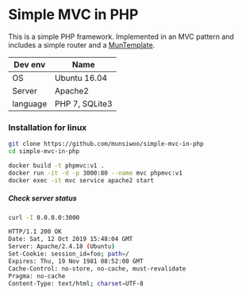 # Simple MVC in PHP

This is a simple PHP framework.
Implemented in an MVC pattern and includes a simple router and a [MunTemplate](https://github.com/munsiwoo/mun-template).

| Dev env         | Name          |
| ----------- | ------------- |
| OS          | Ubuntu 16.04  |
| Server | Apache2       |
| language | PHP 7, SQLite3 |

### Installation for linux

```bash
git clone https://github.com/munsiwoo/simple-mvc-in-php
cd simple-mvc-in-php

docker build -t phpmvc:v1 .
docker run -it -d -p 3000:80 --name mvc phpmvc:v1
docker exec -it mvc service apache2 start
```

##### Check server status

```bash
curl -I 0.0.0.0:3000

HTTP/1.1 200 OK
Date: Sat, 12 Oct 2019 15:48:04 GMT
Server: Apache/2.4.18 (Ubuntu)
Set-Cookie: session_id=foo; path=/
Expires: Thu, 19 Nov 1981 08:52:00 GMT
Cache-Control: no-store, no-cache, must-revalidate
Pragma: no-cache
Content-Type: text/html; charset=UTF-8
```





